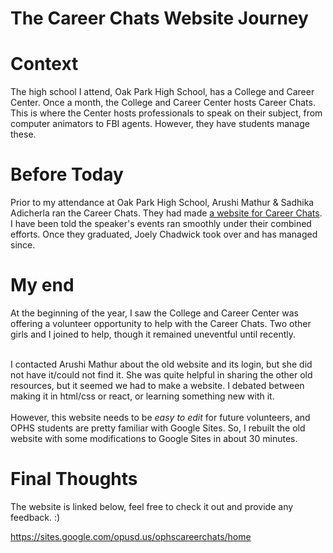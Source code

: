 # The Career Chats Website Journey

# Context
The high school I attend, Oak Park High School, has a College and Career Center. Once a month, the College and Career Center hosts Career Chats. 
This is where the Center hosts professionals to speak on their subject, from computer animators to FBI agents. 
However, they have students manage these. 

# Before Today
Prior to my attendance at Oak Park High School, Arushi Mathur & Sadhika Adicherla ran the Career Chats. 
They had made [a website for Career Chats](https://career-chats.webnode.page/). I have been told the speaker's events ran smoothly under their combined efforts. Once they graduated, Joely Chadwick took over and has managed since.  

# My end
At the beginning of the year, I saw the College and Career Center was offering a volunteer opportunity to help with the Career Chats. Two other girls and I joined to help, though it remained uneventful until recently. <br><br>

I contacted Arushi Mathur about the old website and its login, but she did not have it/could not find it. She was quite helpful in sharing the other old resources, but it seemed we had to make a website. I debated between making it in html/css or react, or learning something new with it. <br><br>
However, this website needs to be *easy to edit* for future volunteers, and OPHS students are pretty familiar with Google Sites. So, I rebuilt the old website with some modifications to Google Sites in about 30 minutes. 

# Final Thoughts
The website is linked below, feel free to check it out and provide any feedback. :)

https://sites.google.com/opusd.us/ophscareerchats/home
